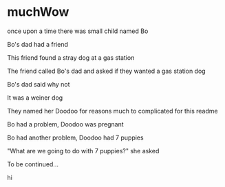 # muchWow

once upon a time there was small child named Bo

Bo's dad had a friend

This friend found a stray dog at a gas station

The friend called Bo's dad and asked if they wanted a gas station dog

Bo's dad said why not 

It was a weiner dog 

They named her Doodoo for reasons much to complicated for this readme

Bo had a problem, Doodoo was pregnant 

Bo had another problem, Doodoo had 7 puppies 

"What are we going to do with 7 puppies?" she asked

To be continued...

  hi
